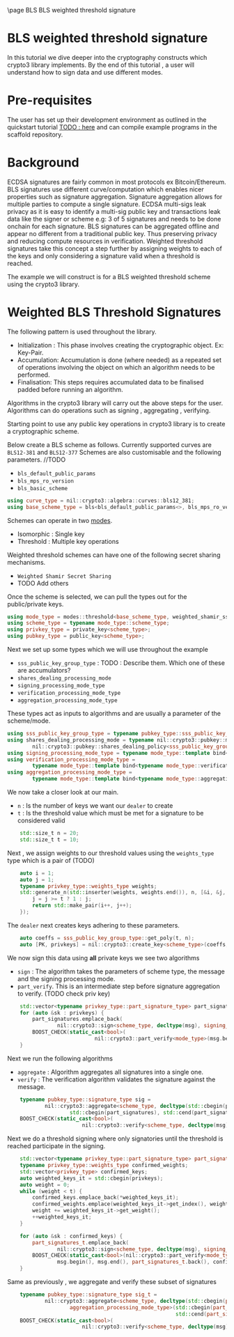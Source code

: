 \page BLS BLS weighted threshold signature

BLS weighted threshold signature
=============================

In this tutorial we dive deeper into the cryptography constructs which crypto3 library implements.
By the end of this tutorial , a user will understand how to sign data and use different modes.


Pre-requisites
================
The user has set up their development environment as outlined in the quickstart tutorial [TODO : here]() 
and can compile example programs in the scaffold repository.


Background
===============
ECDSA signatures are fairly common in most protocols ex Bitcoin/Ethereum. BLS signatures use 
different curve/computation which enables nicer properties such as signature aggregation. 
Signature aggregation allows for multiple parties to compute a single signature. ECDSA multi-sigs 
leak privacy as it is easy to identify a multi-sig public key and transactions leak data like the 
signer or scheme e.g: 3 of 5 signatures and needs to be done onchain for each signature. BLS signatures 
can be aggregated offline and 
appear no different from a traditional public key. Thus preserving privacy and reducing compute resources 
in verification. Weighted threshold signatures take this concept a step further by assigning weights
to each of the keys and only considering a signature valid when a threshold is reached.

The example we will construct is for a BLS weighted threshold scheme using the crypto3 library.


Weighted BLS Threshold Signatures
==========

The following pattern is used throughout the library.
- Initialization : This phase involves creating the cryptographic object. Ex: Key-Pair.
- Accumulation:  Accumulation is done (where needed) as a repeated set of operations involving the object on
which an algorithm needs to be performed. 
- Finalisation: This steps requires accumulated data to be finalised padded before running an algorithm.

Algorithms in the crypto3 library will carry out the above steps for the user. Algorithms can do operations
such as signing , aggregating , verifying.


Starting point to use any public key operations in crypto3 library is to create a cryptographic scheme. 

Below create a BLS scheme as follows. Currently supported curves are `BLS12-381` and `BLS12-377`
Schemes are also customisable and the following parameters.
//TODO
- `bls_default_public_params`
- `bls_mps_ro_version`
- `bls_basic_scheme`

```C++
using curve_type = nil::crypto3::algebra::curves::bls12_381;
using base_scheme_type = bls<bls_default_public_params<>, bls_mps_ro_version, bls_basic_scheme, curve_type>;
```

Schemes can operate in two [modes](https://github.com/NilFoundation/crypto3-pkmodes/). 
- Isomorphic : Single key 
- Threshold : Multiple key operations

Weighted threshold schemes can have one of the following secret sharing mechanisms.
- `Weighted Shamir Secret Sharing` 
- TODO Add others

Once the scheme is selected, we can pull the types out for the public/private keys.  

```c++
using mode_type = modes::threshold<base_scheme_type, weighted_shamir_sss>;
using scheme_type = typename mode_type::scheme_type;
using privkey_type = private_key<scheme_type>;
using pubkey_type = public_key<scheme_type>;
```


Next we set up some types which we will use throughout the example
- `sss_public_key_group_type` : TODO : Describe them. Which one of these are accumulators?
- `shares_dealing_processing_mode`
- `signing_processing_mode_type`
- `verification_processing_mode_type`
- `aggregation_processing_mode_type`

These types act as inputs to algorithms and are usually a parameter of the scheme/mode.

```c++
using sss_public_key_group_type = typename pubkey_type::sss_public_key_group_type;
using shares_dealing_processing_mode = typename nil::crypto3::pubkey::modes::isomorphic<sss_public_key_group_type>::template bind<
        nil::crypto3::pubkey::shares_dealing_policy<sss_public_key_group_type>>::type;
using signing_processing_mode_type = typename mode_type::template bind<typename mode_type::signing_policy>::type;
using verification_processing_mode_type =
        typename mode_type::template bind<typename mode_type::verification_policy>::type;
using aggregation_processing_mode_type =
        typename mode_type::template bind<typename mode_type::aggregation_policy>::type;
```

We now take a closer look at our main.

- `n` : Is the number of keys we want our `dealer` to create
- `t` : Is the threshold value which must be met for a signature to be considered valid 

```c++
    std::size_t n = 20;
    std::size_t t = 10;
```
Next , we assign weights to our threshold values using the `weights_type` type which is a pair of (TODO)

```c++
    auto i = 1;
    auto j = 1;
    typename privkey_type::weights_type weights;
    std::generate_n(std::inserter(weights, weights.end()), n, [&i, &j, &t]() {
        j = j >= t ? 1 : j;
        return std::make_pair(i++, j++);
    });
```

The `dealer` next creates keys adhering to these parameters.

```c++
    auto coeffs = sss_public_key_group_type::get_poly(t, n);
    auto [PK, privkeys] = nil::crypto3::create_key<scheme_type>(coeffs, n, weights);
```


We now sign this data using **all** private keys we see two algorithms
- `sign` : The algorithm takes the parameters of scheme type, the message and the signing processing mode.
- `part_verify`. This is an intermediate step before signature aggregation to verify. (TODO check priv key)

```c++
    std::vector<typename privkey_type::part_signature_type> part_signatures;
    for (auto &sk : privkeys) {
        part_signatures.emplace_back(
                nil::crypto3::sign<scheme_type, decltype(msg), signing_processing_mode_type>(msg, weights, sk));
        BOOST_CHECK(static_cast<bool>(
                            nil::crypto3::part_verify<mode_type>(msg.begin(), msg.end(), part_signatures.back(), weights, sk)));
    }
```

Next we run the following algorithms
- `aggregate` : Algorithm aggregates all signatures into a single one. 
- `verify` : The verification algorithm validates the signature against the message.

```c++
    typename pubkey_type::signature_type sig =
            nil::crypto3::aggregate<scheme_type, decltype(std::cbegin(part_signatures)), aggregation_processing_mode_type>(
                    std::cbegin(part_signatures), std::cend(part_signatures));
    BOOST_CHECK(static_cast<bool>(
                        nil::crypto3::verify<scheme_type, decltype(msg), verification_processing_mode_type>(msg, sig, PK)));
```


Next we do a threshold signing where only signatories until the threshold is reached participate in the signing.

```c++
    std::vector<typename privkey_type::part_signature_type> part_signatures_t;
    typename privkey_type::weights_type confirmed_weights;
    std::vector<privkey_type> confirmed_keys;
    auto weighted_keys_it = std::cbegin(privkeys);
    auto weight = 0;
    while (weight < t) {
        confirmed_keys.emplace_back(*weighted_keys_it);
        confirmed_weights.emplace(weighted_keys_it->get_index(), weights.at(weighted_keys_it->get_index()));
        weight += weighted_keys_it->get_weight();
        ++weighted_keys_it;
    }

    for (auto &sk : confirmed_keys) {
        part_signatures_t.emplace_back(
                nil::crypto3::sign<scheme_type, decltype(msg), signing_processing_mode_type>(msg, confirmed_weights, sk));
        BOOST_CHECK(static_cast<bool>(nil::crypto3::part_verify<mode_type>(
                msg.begin(), msg.end(), part_signatures_t.back(), confirmed_weights, sk)));
    }
```

Same as previously , we aggregate and verify these subset of signatures

```c++
    typename pubkey_type::signature_type sig_t =
            nil::crypto3::aggregate<scheme_type, decltype(std::cbegin(part_signatures_t)),
                    aggregation_processing_mode_type>(std::cbegin(part_signatures_t),
                                                      std::cend(part_signatures_t));
    BOOST_CHECK(static_cast<bool>(
                        nil::crypto3::verify<scheme_type, decltype(msg), verification_processing_mode_type>(msg, sig_t, PK)));
```

